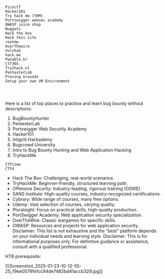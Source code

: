 

```
Picoctf
Hacker101
Try hack me (THM)
Portswigger websec academy
OWASP juice shop 
Nuggets
Hack the box
Hack this site
rootme
OverThewire
Vulnhub
hack.me
Pwnable.kr
Ctf365
Try2hack.nl
PentesterLab
Proving Grounds
Setup your own VM Environment




```



Here is a list of top places to practice and learn bug bounty without descriptions:

1. BugBountyHunter
2. PentesterLab 
3. Portswigger Web Security Academy
4. Hacker101
5. Intigriti Hackademy
6. Bugcrowd University
7. Intro to Bug Bounty Hunting and Web Application Hacking
8. TryHackMe



```
CTFtime
CTFd

```




 * Hack The Box: Challenging, real-world scenarios.
 * TryHackMe: Beginner-friendly, structured learning path.
 * Offensive Security: Industry-leading, rigorous training (OSWE).
 * SANS Institute: High-quality courses, industry-recognized certifications.
 * Cybrary: Wide range of courses, many free options.
 * Udemy: Vast selection of courses, varying quality.
 * Pluralsight: Focus on practical skills, high-quality production.
 * PortSwigger Academy: Web application security specialization.
 * OverTheWire: Classic wargames for specific skills.
 * OWASP: Resources and projects for web application security.
Disclaimer: This list is not exhaustive and the "best" platform depends on your individual needs and learning style.
Disclaimer: This is for informational purposes only. For definitive guidance or assistance, consult with a qualified professional.




HTB prerequisite:

![[Screenshot_2025-01-23-10-12-55-25_f9ee0578fe1cc94de7482bd41accb329.jpg]]